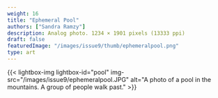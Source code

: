 ```yaml
---
weight: 16
title: "Ephemeral Pool"
authors: ["Sandra Ramzy"]
description: Analog photo. 1234 × 1901 pixels (13333 ppi)
draft: false
featuredImage: "/images/issue9/thumb/ephemeralpool.png"
type: art
---
```


{{< lightbox-img lightbox-id="pool" img-src="/images/issue9/ephemeralpool.JPG" alt="A photo of a pool in the mountains. A group of people walk past." >}}